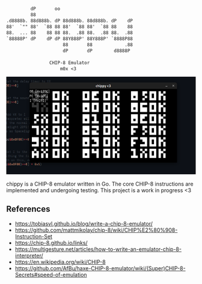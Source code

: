 ```

         dP       oo
         88
.d8888b. 88d888b. dP 88d888b. 88d888b. dP    dP
88'  `"" 88'  `88 88 88'  `88 88'  `88 88    88
88.  ... 88    88 88 88.  .88 88.  .88 88.  .88
`88888P' dP    dP dP 88Y888P' 88Y888P' `8888P88
                     88       88            .88
                     dP       dP        d8888P

				CHIP-8 Emulator
					m0x <3
```

![<3](https://github.com/m0xsec/chippy/blob/main/assets/chippy_test.png?raw=true)

chippy is a CHIP-8 emulator written in Go. The core CHIP-8 instructions are implemented and undergoing testing. This project is a work in progress <3

## References
* https://tobiasvl.github.io/blog/write-a-chip-8-emulator/
* https://github.com/mattmikolay/chip-8/wiki/CHIP%E2%80%908-Instruction-Set
* https://chip-8.github.io/links/
* https://multigesture.net/articles/how-to-write-an-emulator-chip-8-interpreter/
* https://en.wikipedia.org/wiki/CHIP-8
* https://github.com/AfBu/haxe-CHIP-8-emulator/wiki/(Super)CHIP-8-Secrets#speed-of-emulation
